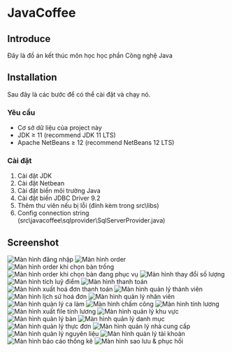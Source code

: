 # JavaCoffee

## Introduce

Đây là đồ án kết thúc môn học học phần Công nghệ Java

## Installation

Sau đây là các bước để có thể cài đặt và chạy nó.

### Yêu cầu

- Cơ sở dữ liệu của project này
- JDK ≥ 11 (recommend JDK 11 LTS)
- Apache NetBeans ≥ 12 (recommend NetBeans 12 LTS)

### Cài đặt

1. Cài đặt JDK
2. Cài đặt Netbean
3. Cài đặt biến môi trường Java
4. Cài đặt biến JDBC Driver 9.2
5. Thêm thư viên nếu bị lỗi (đính kèm trong src\libs)
6. Config connection string (src\javacoffee\sqlprovider\SqlServerProvider.java)

## Screenshot

![Màn hình đăng nhập](https://user-images.githubusercontent.com/59080990/146522320-313afa79-0f40-4bd7-ab1b-65d26128ec64.png)
![Màn hình order](https://user-images.githubusercontent.com/59080990/146522363-a67f2dd1-fd13-4198-a823-9d79598ce701.png)
![Màn hình order khi chọn bàn trống](https://user-images.githubusercontent.com/59080990/146522401-faaf5794-8f38-4790-94e1-5219c0bc5d3b.png)
![Màn hình order khi chọn bàn đang phục vụ](https://user-images.githubusercontent.com/59080990/146522446-1dcd7585-f884-4d6e-8b31-6ed843397b2e.png)
![Màn hình thay đổi số lượng](https://user-images.githubusercontent.com/59080990/146522510-e5d21a22-234e-4e65-98d2-87a098c10018.png)
![Màn hình tích luỹ điểm](https://user-images.githubusercontent.com/59080990/146522558-1d2f9889-33b9-4c9a-b967-80657e7f3616.png)
![Màn hình thanh toán](https://user-images.githubusercontent.com/59080990/146522608-fa5ea704-8526-4d6f-aa8d-3f03260fd003.png)
![Màn hình xuất hoá đơn thanh toán](https://user-images.githubusercontent.com/59080990/146522665-07905e1b-a6d9-4978-bad8-02812130844a.png)
![Màn hình quản lý thành viên](https://user-images.githubusercontent.com/59080990/146522729-a4961a92-26db-4e80-81ee-47c5d173e3e6.png)
![Màn hình lịch sử hoá đơn](https://user-images.githubusercontent.com/59080990/146522806-4565f517-47e8-490d-be3e-c112f6c457c5.png)
![Màn hình quản lý nhân viên](https://user-images.githubusercontent.com/59080990/146522872-660b16db-3276-42ad-a532-473935ee6bba.png)
![Màn hình quản lý ca làm](https://user-images.githubusercontent.com/59080990/146522913-ae8fdd05-2842-47bc-acf1-73b61ad155b5.png)
![Màn hình chấm công](https://user-images.githubusercontent.com/59080990/146523043-23dd8830-bda3-4929-9063-1ff87327a6a5.png)
![Màn hình tính lương](https://user-images.githubusercontent.com/59080990/146523133-fb7bbee4-8bfd-40aa-8dfc-2911f5cd2b46.png)
![Màn hình xuất file tính lương](https://user-images.githubusercontent.com/59080990/146523166-b974eaaa-0958-4347-ba93-651bd6fcf7c9.png)
![Màn hình quản lý khu vực](https://user-images.githubusercontent.com/59080990/146523235-1d71d418-8ab6-4c93-828c-8a88e2f53a8e.png)
![Màn hình quản lý bàn](https://user-images.githubusercontent.com/59080990/146523302-28350afe-0a07-4c4f-9a0a-bd8cce292a24.png)
![Màn hình quản lý danh mục](https://user-images.githubusercontent.com/59080990/146523355-15e4375f-cbf8-4200-92ec-6460c52b2276.png)
![Màn hình quản lý thực đơn](https://user-images.githubusercontent.com/59080990/146523416-c9d3322d-5ab9-4642-81f2-d1def6af818a.png)
![Màn hình quản lý nhà cung cấp](https://user-images.githubusercontent.com/59080990/146523446-faa6d2b5-d915-45bd-b49c-f6533e4fa799.png)
![Màn hình quản lý nguyên liệu](https://user-images.githubusercontent.com/59080990/146523491-d27116e8-b81c-4716-88ac-a25f45ede370.png)
![Màn hình quản lý tài khoản](https://user-images.githubusercontent.com/59080990/146523552-7a581567-af9f-4b45-8df0-e737bcfc783c.png)
![Màn hình báo cáo thống kê](https://user-images.githubusercontent.com/59080990/146523609-3915b0fa-fff7-4100-bfd4-4252316daf86.png)
![Màn hình sao lưu & phục hồi](https://user-images.githubusercontent.com/59080990/146523674-f2039b75-42ec-454c-b593-a1711df1ec7b.png)

